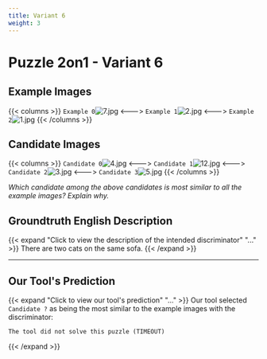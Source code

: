 ```yaml
---
title: Variant 6
weight: 3
---
```


# Puzzle 2on1 - Variant 6

## Example Images
{{< columns >}}
`Example 0`![7.jpg](/natscene-data/images/7.jpg)
<--->
`Example 1`![2.jpg](/natscene-data/images/2.jpg)
<--->
`Example 2`![1.jpg](/natscene-data/images/1.jpg)
{{< /columns >}}

## Candidate Images
{{< columns >}}
`Candidate 0`![4.jpg](/natscene-data/images/4.jpg)
<--->
`Candidate 1`![12.jpg](/natscene-data/images/12.jpg)
<--->
`Candidate 2`![3.jpg](/natscene-data/images/3.jpg)
<--->
`Candidate 3`![5.jpg](/natscene-data/images/5.jpg)
{{< /columns >}}

*Which candidate among the above candidates is most similar to all the example images? Explain why.*

## Groundtruth English Description

{{< expand "Click to view the description of the intended discriminator" "..." >}}
There are two cats on the same sofa.
{{< /expand >}}

---



## Our Tool's Prediction

{{< expand "Click to view our tool's prediction" "..." >}}
Our tool selected `Candidate ?` as being the most similar to the example images with the discriminator:
```plaintext
The tool did not solve this puzzle (TIMEOUT)
```
{{< /expand >}}
